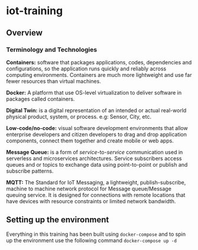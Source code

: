 # iot-training

## Overview

### Terminology and Technologies

**Containers:** software that packages applications, codes, dependencies and configurations, so the application runs quickly and reliably across computing environments. Containers are much more lightweight and use far fewer resources than virtual machines.

**Docker:** A platform that use OS-level virtualization to deliver software in packages called containers.

**Digital Twin:** is a digital representation of an intended or actual real-world physical product, system, or process. e.g: Sensor, City, etc.

**Low-code/no-code:** visual software development environments that allow enterprise developers and citizen developers to drag and drop application components, connect them together and create mobile or web apps.

**Message Queue:** is a form of *service*-to-*service* communication used in serverless and microservices architectures. Service subscribers access queues and or topics to exchange data using point-to-point or publish and subscribe patterns.

**MQTT:** The Standard for IoT Messaging, a lightweight, publish-subscribe, machine to machine network protocol for Message queue/Message queuing service. It is designed for connections with remote locations that have devices with resource constraints or limited network bandwidth.

## Setting up the environment

Everything in this training has been built using `docker-compose` and to spin up the environment use the following command `docker-compose up -d` 

## 
